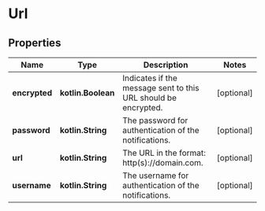 
# Url

## Properties
Name | Type | Description | Notes
------------ | ------------- | ------------- | -------------
**encrypted** | **kotlin.Boolean** | Indicates if the message sent to this URL should be encrypted. |  [optional]
**password** | **kotlin.String** | The password for authentication of the notifications. |  [optional]
**url** | **kotlin.String** | The URL in the format: http(s)://domain.com. |  [optional]
**username** | **kotlin.String** | The username for authentication of the notifications. |  [optional]



